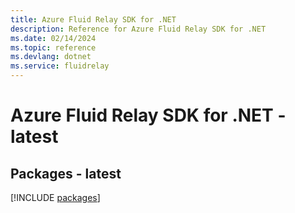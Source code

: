 ```yaml
---
title: Azure Fluid Relay SDK for .NET
description: Reference for Azure Fluid Relay SDK for .NET
ms.date: 02/14/2024
ms.topic: reference
ms.devlang: dotnet
ms.service: fluidrelay
---
```

# Azure Fluid Relay SDK for .NET - latest
## Packages - latest
[!INCLUDE [packages](fluid-relay-index.md)]
